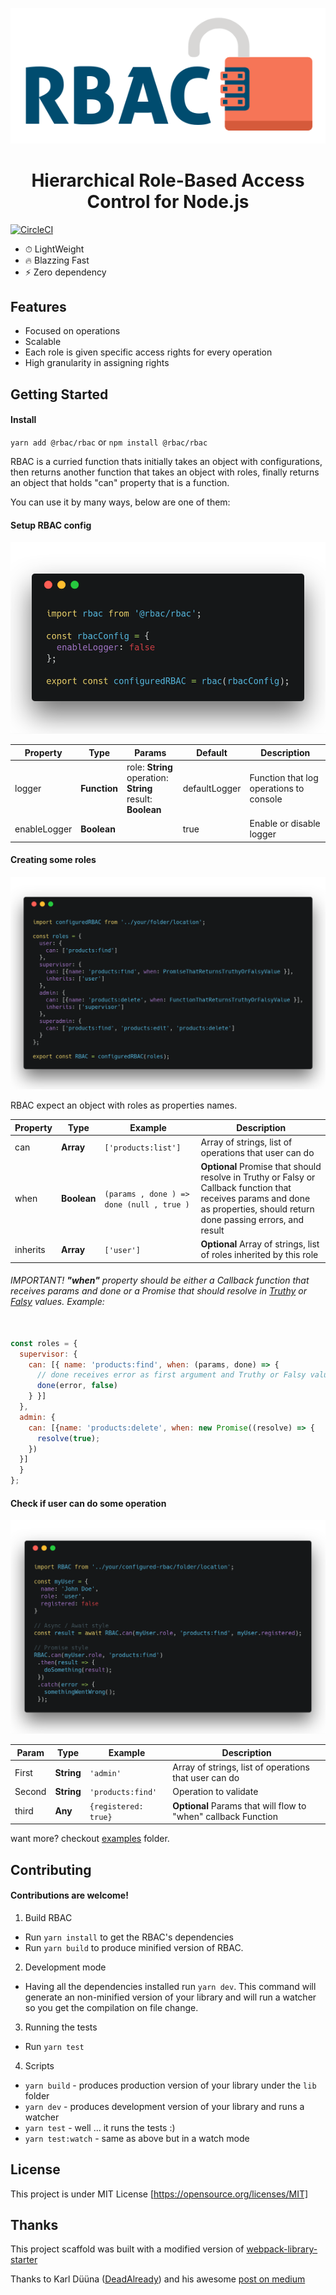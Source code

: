 
<p align="center">
  <img alt="RBAC" width="556px" src="img/logo.png" />
</p>

<h1 align="center">
  Hierarchical Role-Based Access Control for Node.js
</h1>

[![CircleCI](https://circleci.com/gh/phellipeandrade/rbac/tree/master.svg?style=svg)](https://circleci.com/gh/phellipeandrade/rbac/tree/master)

* ⏱ LightWeight
* 🔥 Blazzing Fast
* ⚡️️  Zero dependency

## Features

* Focused on operations
* Scalable
* Each role is given specific access rights for every operation
* High granularity in assigning rights

## Getting Started

#### Install 

`yarn add @rbac/rbac` or `npm install @rbac/rbac`


RBAC is a curried function thats initially takes an object with configurations, 
then returns another function that takes an object with roles, 
finally returns an object that holds "can" property that is a function.

You can use it by many ways, below are one of them:

#### Setup RBAC config
![step 01](./img/01.png)

| Property     	| Type          	| Params                                                      	| Default       	| Description                             	|
|--------------	|---------------	|-------------------------------------------------------------	|---------------	|-----------------------------------------	|
| logger       	| **Function**  	| role: **String**<br/>operation: **String**<br/>result: **Boolean** 	| defaultLogger 	| Function that log operations to console 	|
| enableLogger 	| **Boolean**   	|                                                             	| true          	| Enable or disable logger                	|

#### Creating some roles
![step 02](./img/002.png)

RBAC expect an object with roles as properties names.

| Property 	| Type         	| Example                                        	| Description                                                                                                                                                                  	|
|----------	|--------------	|------------------------------------------------	|------------------------------------------------------------------------------------------------------------------------------------------------------------------------------	|
| can      	| **Array**    	| ```['products:list']```                        	| Array of strings, list of operations that user can do                                                                                                                        	|
| when     	| **Boolean**  	| ```(params , done ) =>  done (null , true )``` 	| **Optional** Promise that should resolve in Truthy or Falsy or  Callback function that receives params and done as properties, should return done passing errors, and result 	|
| inherits 	| **Array**    	| ```['user']```                                 	| **Optional** Array of strings, list of roles inherited by this role                                                                                                               	|

###### IMPORTANT! **"when"** property should be either a Callback function that receives params and done or a Promise that should resolve in [Truthy](https://developer.mozilla.org/en-US/docs/Glossary/Truthy) or [Falsy](https://developer.mozilla.org/en-US/docs/Glossary/Falsy) values. Example: 

``` javascript 

const roles = {
  supervisor: {
    can: [{ name: 'products:find', when: (params, done) => {
      // done receives error as first argument and Truthy or Falsy value as second argument
      done(error, false)
    } }]
  },
  admin: {
    can: [{name: 'products:delete', when: new Promise((resolve) => {
      resolve(true);
    })
  }]
  }
};

```

#### Check if user can do some operation
![step 03](./img/03.png)

| Param  	| Type        	| Example                  	| Description                                                    	|
|--------	|-------------	|--------------------------	|----------------------------------------------------------------	|
| First  	| **String**  	| ```'admin'```            	| Array of strings, list of operations that user can do          	|
| Second 	| **String**  	| ```'products:find'```    	| Operation to validate                                          	|
| third  	| **Any**     	| ```{registered: true}``` 	| **Optional** Params that will flow to "when" callback Function 	|

want more? checkout [examples](examples/index.js) folder.



## Contributing

#### Contributions are welcome!

1. Build RBAC
  * Run `yarn install` to get the RBAC's dependencies
  * Run `yarn build` to produce minified version of RBAC.

2. Development mode
  * Having all the dependencies installed run `yarn dev`. This command will generate an non-minified version of your library and will run a watcher so you get the compilation on file change.

3. Running the tests
  * Run `yarn test` 

4. Scripts
* `yarn build` - produces production version of your library under the `lib` folder
* `yarn dev` - produces development version of your library and runs a watcher
* `yarn test` - well ... it runs the tests :)
* `yarn test:watch` - same as above but in a watch mode

## License

This project is under MIT License [https://opensource.org/licenses/MIT]

## Thanks

  This project scaffold was built with a modified version of [webpack-library-starter](https://github.com/krasimir/webpack-library-starter)

  Thanks to Karl Düüna ([DeadAlready](https://github.com/DeadAlready)) and his awesome [post on medium](https://blog.nodeswat.com/implement-access-control-in-node-js-8567e7b484d1)
